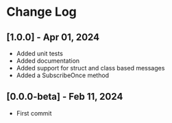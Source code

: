 # Change Log

## [1.0.0] - Apr 01, 2024
- Added unit tests
- Added documentation
- Added support for struct and class based messages
- Added a SubscribeOnce method

## [0.0.0-beta] - Feb 11, 2024
- First commit
